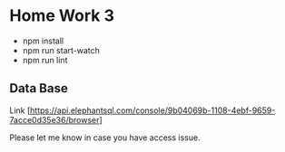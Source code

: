# Home Work 3

- npm install
- npm run start-watch
- npm run lint

## Data Base
Link [https://api.elephantsql.com/console/9b04069b-1108-4ebf-9659-7acce0d35e36/browser]

Please let me know in case you have access issue.